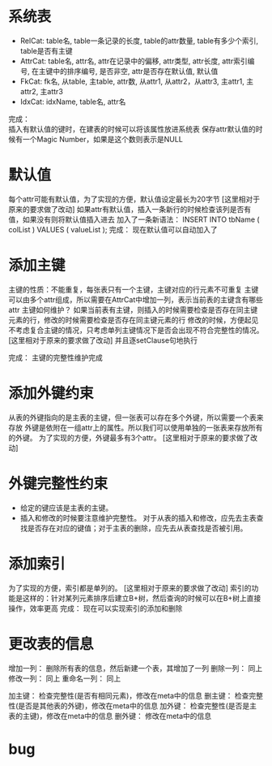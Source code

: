 # 系统表
- RelCat:
    table名, table一条记录的长度, table的attr数量, table有多少个索引, table是否有主键
- AttrCat:
    table名, attr名, attr在记录中的偏移, attr类型, attr长度, attr索引编号, 在主键中的排序编号, 是否非空, attr是否存在默认值, 默认值
- FkCat:
    fk名, 从table, 主table, attr数, 从attr1, 从attr2，从attr3, 主attr1, 主attr2, 主attr3
- IdxCat:
    idxName, table名, attr名

完成：  
    插入有默认值的键时，在建表的时候可以将该属性放进系统表
    保存attr默认值的时候有一个Magic Number，如果是这个数则表示是NULL

# 默认值
每个attr可能有默认值，为了实现的方便，默认值设定最长为20字节                [这里相对于原来的要求做了改动]
如果attr有默认值，插入一条新行的时候检查该列是否有值，如果没有则将默认值插入进去
加入了一条新语法：  INSERT INTO tbName ( colList ) VALUES ( valueList );
完成：
    现在默认值可以自动加入了

# 添加主键
主键的性质：不能重复，每张表只有一个主键，主键对应的行元素不可重复
主键可以由多个attr组成，所以需要在AttrCat中增加一列，表示当前表的主键含有哪些attr
主键如何维护？
    如果当前表有主键，则插入的时候需要检查是否存在同主键元素的行，修改的时候需要检查是否存在同主键元素的行
    修改的时候，方便起见不考虑复合主键的情况，只考虑单列主键情况下是否会出现不符合完整性的情况。    [这里相对于原来的要求做了改动]
    并且逐setClause句地执行

完成：
    主键的完整性维护完成

# 添加外键约束
从表的外键指向的是主表的主键，但一张表可以存在多个外键，所以需要一个表来存放
外键是依附在一组attr上的属性。所以我们可以使用单独的一张表来存放所有的外键。
为了实现的方便，外键最多有3个attr。         [这里相对于原来的要求做了改动]

# 外键完整性约束
- 给定的键应该是主表的主键。
- 插入和修改的时候要注意维护完整性。
对于从表的插入和修改，应先去主表查找是否存在对应的键值；对于主表的删除，应先去从表查找是否被引用。

# 添加索引
为了实现的方便，索引都是单列的。    [这里相对于原来的要求做了改动]
索引的功能是这样的：针对某列元素排序后建立B+树，然后查询的时候可以在B+树上直接操作，效率更高
完成： 
    现在可以实现索引的添加和删除

# 更改表的信息
增加一列：  删除所有表的信息，然后新建一个表，其增加了一列
删除一列：  同上
修改一列：  同上
重命名一列：    同上


加主键：    检查完整性(是否有相同元素)，修改在meta中的信息
删主键：    检查完整性(是否是其他表的外键)，修改在meta中的信息
加外键：    检查完整性(是否是主表的主键)，修改在meta中的信息
删外键：    修改在meta中的信息

# bug